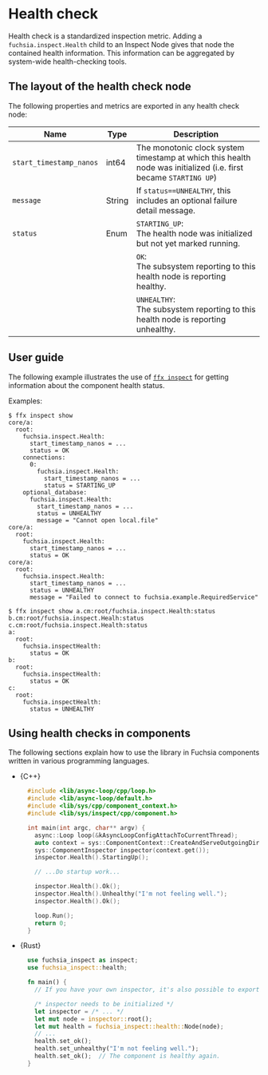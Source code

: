 # Health check

Health check is a standardized inspection metric.  Adding a `fuchsia.inspect.Health` child
to an Inspect Node gives that node the contained health information. This information can
be aggregated by system-wide health-checking tools.

## The layout of the health check node

The following properties and metrics are exported in any health check node:

| Name | Type | Description |
|------|------|-------------|
| `start_timestamp_nanos` | int64 | The monotonic clock system timestamp at which this health node was initialized (i.e. first became `STARTING UP`) |
| `message` | String | If `status==UNHEALTHY`, this includes an optional failure detail message. |
| `status` | Enum | `STARTING_UP`:<br>The health node was initialized but not yet marked running. |
|          |      | `OK`:<br>The subsystem reporting to this health node is reporting healthy. |
|          |      | `UNHEALTHY`:<br>The subsystem reporting to this health node is reporting unhealthy. |

## User guide

The following example illustrates the use of [`ffx inspect`][ffx-inspect] for getting information about
the component health status.

Examples:

```none {:.devsite-disable-click-to-copy}
$ ffx inspect show
core/a:
  root:
    fuchsia.inspect.Health:
      start_timestamp_nanos = ...
      status = OK
    connections:
      0:
        fuchsia.inspect.Health:
          start_timestamp_nanos = ...
          status = STARTING_UP
    optional_database:
      fuchsia.inspect.Health:
        start_timestamp_nanos = ...
        status = UNHEALTHY
        message = "Cannot open local.file"
core/a:
  root:
    fuchsia.inspect.Health:
      start_timestamp_nanos = ...
      status = OK
core/a:
  root:
    fuchsia.inspect.Health:
      start_timestamp_nanos = ...
      status = UNHEALTHY
      message = "Failed to connect to fuchsia.example.RequiredService"
```

```none {:.devsite-disable-click-to-copy}
$ ffx inspect show a.cm:root/fuchsia.inspect.Health:status b.cm:root/fuchsia.inspect.Healh:status c.cm:root/fuchsia.inspect.Health:status
a:
  root:
    fuchsia.inspectHealth:
      status = OK
b:
  root:
    fuchsia.inspectHealth:
      status = OK
c:
  root:
    fuchsia.inspectHealth:
      status = UNHEALTHY
```

## Using health checks in components

The following sections explain how to use the library in Fuchsia components written in
various programming languages.

* {C++}

  ```cpp
    #include <lib/async-loop/cpp/loop.h>
    #include <lib/async-loop/default.h>
    #include <lib/sys/cpp/component_context.h>
    #include <lib/sys/inspect/cpp/component.h>

    int main(int argc, char** argv) {
      async::Loop loop(&kAsyncLoopConfigAttachToCurrentThread);
      auto context = sys::ComponentContext::CreateAndServeOutgoingDirectory();
      sys::ComponentInspector inspector(context.get());
      inspector.Health().StartingUp();

      // ...Do startup work...

      inspector.Health().Ok();
      inspector.Health().Unhealthy("I'm not feeling well.");
      inspector.Health().Ok();

      loop.Run();
      return 0;
    }
  ```

* {Rust}

  ```rust
    use fuchsia_inspect as inspect;
    use fuchsia_inspect::health;

    fn main() {
      // If you have your own inspector, it's also possible to export its health.

      /* inspector needs to be initialized */
      let inspector = /* ... */
      let mut node = inspector::root();
      let mut health = fuchsia_inspect::health::Node(node);
      // ...
      health.set_ok();
      health.set_unhealthy("I'm not feeling well.");
      health.set_ok();  // The component is healthy again.
    }
  ```

<!-- Reference links -->

[ffx-inspect]: https://fuchsia.dev/reference/tools/sdk/ffx.md#inspect


